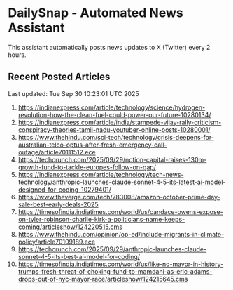 # DailySnap - Automated News Assistant

This assistant automatically posts news updates to X (Twitter) every 2 hours.

## Recent Posted Articles

Last updated: Tue Sep 30 10:23:01 UTC 2025

1. https://indianexpress.com/article/technology/science/hydrogen-revolution-how-the-clean-fuel-could-power-our-future-10280134/
2. https://indianexpress.com/article/india/stampede-vijay-rally-criticism-conspiracy-theories-tamil-nadu-youtuber-online-posts-10280001/
3. https://www.thehindu.com/sci-tech/technology/crisis-deepens-for-australian-telco-optus-after-fresh-emergency-call-outage/article70111512.ece
4. https://techcrunch.com/2025/09/29/notion-capital-raises-130m-growth-fund-to-tackle-europes-follow-on-gap/
5. https://indianexpress.com/article/technology/tech-news-technology/anthropic-launches-claude-sonnet-4-5-its-latest-ai-model-designed-for-coding-10279401/
6. https://www.theverge.com/tech/783008/amazon-october-prime-day-sale-best-early-deals-2025
7. https://timesofindia.indiatimes.com/world/us/candace-owens-expose-on-tyler-robinson-charlie-kirk-a-politicians-name-keeps-coming/articleshow/124220515.cms
8. https://www.thehindu.com/opinion/op-ed/include-migrants-in-climate-policy/article70109189.ece
9. https://techcrunch.com/2025/09/29/anthropic-launches-claude-sonnet-4-5-its-best-ai-model-for-coding/
10. https://timesofindia.indiatimes.com/world/us/like-no-mayor-in-history-trumps-fresh-threat-of-choking-fund-to-mamdani-as-eric-adams-drops-out-of-nyc-mayor-race/articleshow/124215645.cms
